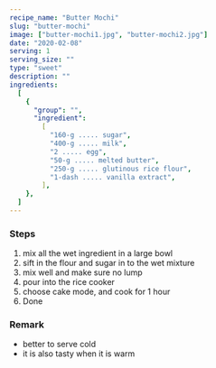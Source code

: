 ```yaml
---
recipe_name: "Butter Mochi"
slug: "butter-mochi"
image: ["butter-mochi1.jpg", "butter-mochi2.jpg"]
date: "2020-02-08"
serving: 1
serving_size: ""
type: "sweet"
description: ""
ingredients:
  [
    {
      "group": "",
      "ingredient":
        [
          "160-g ..... sugar",
          "400-g ..... milk",
          "2 ..... egg",
          "50-g ..... melted butter",
          "250-g ..... glutinous rice flour",
          "1-dash ..... vanilla extract",
        ],
    },
  ]
---
```


### Steps

1. mix all the wet ingredient in a large bowl
2. sift in the flour and sugar in to the wet mixture
3. mix well and make sure no lump
4. pour into the rice cooker
5. choose cake mode, and cook for 1 hour
6. Done

### Remark

- better to serve cold
- it is also tasty when it is warm

